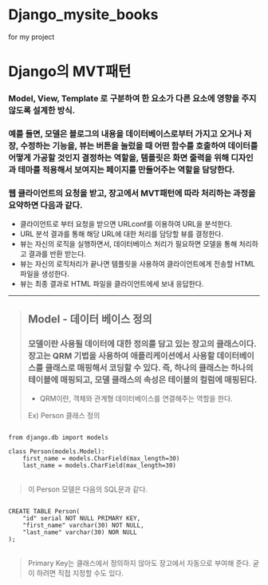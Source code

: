 # Django_mysite_books
for my project

Django의 MVT패턴
===============

### Model, View, Template 로 구분하여 한 요소가 다른 요소에 영향을 주지 않도록 설계한 방식.

### 예를 들면, 모델은 블로그의 내용을 데이터베이스로부터 가지고 오거나 저장, 수정하는 기능을, 뷰는 버튼을 눌렀을 때 어떤 함수를 호출하여 데이터를 어떻게 가공할 것인지 결정하는 역할을, 템플릿은 화면 줄력을 위해 디자인과 테마를 적용해서 보여지는 페이지를 만들어주는 역할을 담당한다.

### 웹 클라이언트의 요청을 받고, 장고에서 MVT패턴에 따라 처리하는 과정을 요약하면 다음과 같다.

* 클라이언트로 부터 요청을 받으면 URLconf를 이용하여 URL을 분석한다.
* URL 분석 결과를 통해 해당 URL에 대한 처리를 담당할 뷰를 결정한다.
* 뷰는 자신의 로직을 실행하면서, 데이터베이스 처리가 필요하면 모델을 통해 처리하고 결과를 반환 받는다.
* 뷰는 자신의 로직처리가 끝나면 템플릿을 사용하여 클라이언트에게 전송할 HTML파일을 생성한다.
* 뷰는 최종 결과로 HTML 파일을 클라이언트에세 보내 응답한다.

---------------------------------------

> ## Model - 데이터 베이스 정의
> ### 모델이란 사용될 데이터에 대한 정의를 담고 있는 장고의 클래스이다. 장고는 QRM 기법을 사용하여 애플리케이션에서 사용할 데이터베이스를 클래스로 매핑해서 코딩할 수 있다. 즉, 하나의 클래스는 하나의 테이블에 매핑되고, 모델 클래스의 속성은 테이블의 컬럼에 매핑된다.
> * QRM이란, 객체와 관계형 데이터베이스를 연결해주는 역할을 한다.
>
> Ex) Person 클래스 정의 
<pre>
<code>
from django.db import models

class Person(models.Model):
    first_name = models.CharField(max_length=30)
    last_name = models.CharField(max_length=30)
</code>
</pre>
> 이 Person 모델은 다음의 SQL문과 같다.
<pre>
<code>
CREATE TABLE Person(
    "id" serial NOT NULL PRIMARY KEY,
    "first_name" varchar(30) NOT NULL,
    "last_name" varchar(30) NOR NULL
);
</code>
</pre>
> Primary Key는 클래스에서 정의하지 않아도 장고에서 자동으로 부여해 준다. 굳이 하려면 직접 지정할 수도 있다.



